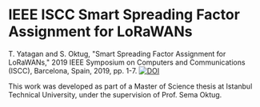 # IEEE ISCC Smart Spreading Factor Assignment for LoRaWANs

T. Yatagan and S. Oktug, "Smart Spreading Factor Assignment for LoRaWANs," 2019 IEEE Symposium on Computers and Communications (ISCC), Barcelona, Spain, 2019, pp. 1-7. [![DOI](https://zenodo.org/badge/DOI/10.1109/ISCC47284.2019.8969608.svg)](https://doi.org/10.1109/ISCC47284.2019.8969608)

This work was developed as part of a Master of Science thesis at Istanbul Technical University, under the supervision of Prof. Sema Oktug.
